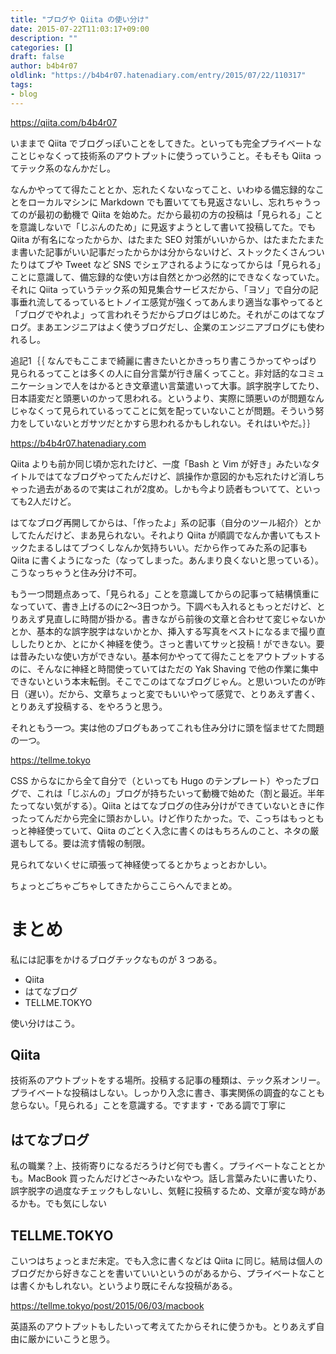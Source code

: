 ```yaml
---
title: "ブログや Qiita の使い分け"
date: 2015-07-22T11:03:17+09:00
description: ""
categories: []
draft: false
author: b4b4r07
oldlink: "https://b4b4r07.hatenadiary.com/entry/2015/07/22/110317"
tags:
- blog
---
```


https://qiita.com/b4b4r07

いままで Qiita でブログっぽいことをしてきた。といっても完全プライベートなことじゃなくって技術系のアウトプットに使うっていうこと。そもそも Qiita ってテック系のなんかだし。

なんかやってて得たこととか、忘れたくないなってこと、いわゆる備忘録的なことをローカルマシンに Markdown でも置いてても見返さないし、忘れちゃうってのが最初の動機で Qiita を始めた。だから最初の方の投稿は「見られる」ことを意識しないで「じぶんのため」に見返すようとして書いて投稿してた。でも Qiita が有名になったからか、はたまた SEO 対策がいいからか、はたまたたまたま書いた記事がいい記事だったからかは分からないけど、ストックたくさんついたりはてブや Tweet など SNS でシェアされるようになってからは「見られる」ことに意識して、備忘録的な使い方は自然とかつ必然的にできなくなっていた。それに Qiita っていうテック系の知見集合サービスだから、「ヨソ」で自分の記事垂れ流してるっているヒトノイエ感覚が強くってあんまり適当な事やってると「ブログでやれよ」って言われそうだからブログはじめた。それがこのはてなブログ。まあエンジニアはよく使うブログだし、企業のエンジニアブログにも使われるし。

追記1｛｛
なんでもここまで綺麗に書きたいとかきっちり書こうかってやっぱり見られるってことは多くの人に自分言葉が行き届くってこと。非対話的なコミュニケーションで人をはかるとき文章遣い言葉遣いって大事。誤字脱字してたり、日本語変だと頭悪いのかって思われる。というより、実際に頭悪いのが問題なんじゃなくって見られているってことに気を配っていないことが問題。そういう努力をしていないとガサツだとかすら思われるかもしれない。それはいやだ。｝｝

https://b4b4r07.hatenadiary.com

Qiita よりも前か同じ頃か忘れたけど、一度「Bash と Vim が好き」みたいなタイトルではてなブログやってたんだけど、誤操作か意図的かも忘れたけど消しちゃった過去があるので実はこれが2度め。しかも今より読者もついてて、といっても2人だけど。

はてなブログ再開してからは、「作ったよ」系の記事（自分のツール紹介）とかしてたんだけど、まあ見られない。それより Qiita が順調でなんか書いてもストックたまるしはてブつくしなんか気持ちいい。だから作ってみた系の記事も Qiita に書くようになった（なってしまった。あんまり良くないと思っている）。こうなっちゃうと住み分け不可。

もう一つ問題点あって、「見られる」ことを意識してからの記事って結構慎重になっていて、書き上げるのに2〜3日つかう。下調べも入れるともっとだけど、とりあえず見直しに時間が掛かる。書きながら前後の文章と合わせて変じゃないかとか、基本的な誤字脱字はないかとか、挿入する写真をベストになるまで撮り直ししたりとか、とにかく神経を使う。さっと書いてサッと投稿！ができない。要は昔みたいな使い方ができない。基本何かやってて得たことをアウトプットするのに、そんなに神経と時間使っていてはただの Yak Shaving で他の作業に集中できないという本末転倒。そこでこのはてなブログじゃん。と思いついたのが昨日（遅い）。だから、文章ちょっと変でもいいやって感覚で、とりあえず書く、とりあえず投稿する、をやろうと思う。

それともう一つ。実は他のブログもあってこれも住み分けに頭を悩ませてた問題の一つ。

https://tellme.tokyo

CSS からなにから全て自分で（といっても Hugo のテンプレート）やったブログで、これは「じぶんの」ブログが持ちたいって動機で始めた（割と最近。半年たってない気がする）。Qiita とはてなブログの住み分けができていないときに作ったってんだから完全に頭おかしい。けど作りたかった。で、こっちはもっともっと神経使っていて、Qiita のごとく入念に書くのはもちろんのこと、ネタの厳選もしてる。要は流す情報の制限。

見られてないくせに頑張って神経使ってるとかちょっとおかしい。

ちょっとごちゃごちゃしてきたからここらへんでまとめ。

# まとめ

私には記事をかけるブログチックなものが 3 つある。

- Qiita
- はてなブログ
- TELLME.TOKYO

使い分けはこう。

## Qiita

技術系のアウトプットをする場所。投稿する記事の種類は、テック系オンリー。プライベートな投稿はしない。しっかり入念に書き、事実関係の調査的なことも怠らない。「見られる」ことを意識する。ですます・である調で丁寧に

## はてなブログ

私の職業？上、技術寄りになるだろうけど何でも書く。プライベートなこととかも。MacBook 買ったんだけどさ〜みたいなやつ。話し言葉みたいに書いたり、誤字脱字の過度なチェックもしないし、気軽に投稿するため、文章が変な時があるかも。でも気にしない

## TELLME.TOKYO

こいつはちょっとまだ未定。でも入念に書くなどは Qiita に同じ。結局は個人のブログだから好きなことを書いていいというのがあるから、プライベートなことは書くかもしれない。というより既にそんな投稿がある。

https://tellme.tokyo/post/2015/06/03/macbook

英語系のアウトプットもしたいって考えてたからそれに使うかも。とりあえず自由に厳かにいこうと思う。
